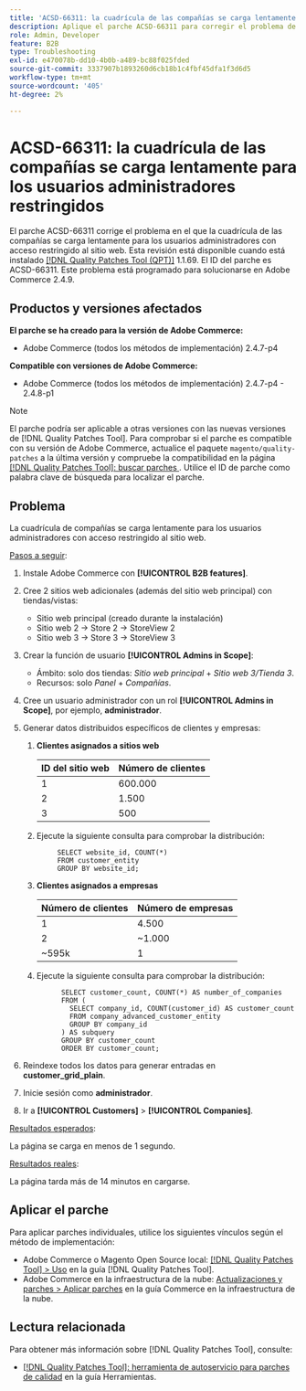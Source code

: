 ```yaml
---
title: 'ACSD-66311: la cuadrícula de las compañías se carga lentamente para los usuarios administradores restringidos'
description: Aplique el parche ACSD-66311 para corregir el problema de Adobe Commerce en el que la cuadrícula de las empresas se carga lentamente para los usuarios administradores con acceso restringido a sitios web.
role: Admin, Developer
feature: B2B
type: Troubleshooting
exl-id: e470078b-dd10-4b0b-a489-bc88f025fded
source-git-commit: 3337907b1893260d6cb18b1c4fbf45dfa1f3d6d5
workflow-type: tm+mt
source-wordcount: '405'
ht-degree: 2%

---
```


# ACSD-66311: la cuadrícula de las compañías se carga lentamente para los usuarios administradores restringidos

El parche ACSD-66311 corrige el problema en el que la cuadrícula de las compañías se carga lentamente para los usuarios administradores con acceso restringido al sitio web. Esta revisión está disponible cuando está instalado [[!DNL Quality Patches Tool (QPT)]](/help/tools/quality-patches-tool/quality-patches-tool-to-self-serve-quality-patches.md) 1.1.69. El ID del parche es ACSD-66311. Este problema está programado para solucionarse en Adobe Commerce 2.4.9.

## Productos y versiones afectados

**El parche se ha creado para la versión de Adobe Commerce:**

* Adobe Commerce (todos los métodos de implementación) 2.4.7-p4

**Compatible con versiones de Adobe Commerce:**

* Adobe Commerce (todos los métodos de implementación) 2.4.7-p4 - 2.4.8-p1

>[!NOTE]
>
>El parche podría ser aplicable a otras versiones con las nuevas versiones de [!DNL Quality Patches Tool]. Para comprobar si el parche es compatible con su versión de Adobe Commerce, actualice el paquete `magento/quality-patches` a la última versión y compruebe la compatibilidad en la página [[!DNL Quality Patches Tool]: buscar parches ](https://experienceleague.adobe.com/tools/commerce-quality-patches/index.html?lang=es). Utilice el ID de parche como palabra clave de búsqueda para localizar el parche.

## Problema

La cuadrícula de compañías se carga lentamente para los usuarios administradores con acceso restringido al sitio web.

<u>Pasos a seguir</u>:

1. Instale Adobe Commerce con **[!UICONTROL B2B features]**.
1. Cree 2 sitios web adicionales (además del sitio web principal) con tiendas/vistas:
   * Sitio web principal (creado durante la instalación)
   * Sitio web 2 → Store 2 → StoreView 2
   * Sitio web 3 → Store 3 → StoreView 3
1. Crear la función de usuario **[!UICONTROL Admins in Scope]**:
   * Ámbito: solo dos tiendas: *Sitio web principal* + *Sitio web 3/Tienda 3*.
   * Recursos: solo *Panel* + *Compañías*.
1. Cree un usuario administrador con un rol **[!UICONTROL Admins in Scope]**, por ejemplo, **administrador**.
1. Generar datos distribuidos específicos de clientes y empresas:
   1. **Clientes asignados a sitios web**

      | ID del sitio web | Número de clientes |
      |------------|---------------------|
      | 1 | 600.000 |
      | 2 | 1.500 |
      | 3 | 500 |

   1. Ejecute la siguiente consulta para comprobar la distribución:

      ```
           SELECT website_id, COUNT(*) 
           FROM customer_entity 
           GROUP BY website_id; 
      ```

   1. **Clientes asignados a empresas**

      | Número de clientes | Número de empresas |
      |---------------------|---------------------|
      | 1 | 4.500 |
      | 2 | ~1.000 |
      | ~595k | 1 |

   1. Ejecute la siguiente consulta para comprobar la distribución:

      ```
            SELECT customer_count, COUNT(*) AS number_of_companies
            FROM (
              SELECT company_id, COUNT(customer_id) AS customer_count
              FROM company_advanced_customer_entity
              GROUP BY company_id
            ) AS subquery
            GROUP BY customer_count
            ORDER BY customer_count; 
      ```

1. Reindexe todos los datos para generar entradas en **customer_grid_plain**.
1. Inicie sesión como **administrador**.
1. Ir a **[!UICONTROL Customers]** > **[!UICONTROL Companies]**.

<u>Resultados esperados</u>:

La página se carga en menos de 1 segundo.

<u>Resultados reales</u>:

La página tarda más de 14 minutos en cargarse.

## Aplicar el parche

Para aplicar parches individuales, utilice los siguientes vínculos según el método de implementación:

* Adobe Commerce o Magento Open Source local: [[!DNL Quality Patches Tool] > Uso](/help/tools/quality-patches-tool/usage.md) en la guía [!DNL Quality Patches Tool].
* Adobe Commerce en la infraestructura de la nube: [Actualizaciones y parches > Aplicar parches](https://experienceleague.adobe.com/docs/commerce-cloud-service/user-guide/develop/upgrade/apply-patches.html?lang=es) en la guía Commerce en la infraestructura de la nube.

## Lectura relacionada

Para obtener más información sobre [!DNL Quality Patches Tool], consulte:

* [[!DNL Quality Patches Tool]: herramienta de autoservicio para parches de calidad](/help/tools/quality-patches-tool/quality-patches-tool-to-self-serve-quality-patches.md) en la guía Herramientas.
